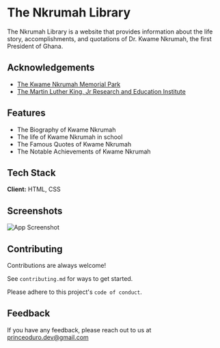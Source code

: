 
# The Nkrumah Library

The Nkrumah Library is a website that provides information about the life story, accomplishments, and quotations of Dr. Kwame Nkrumah, the first President of Ghana.


## Acknowledgements

 - [The Kwame Nkrumah Memorial Park](https://knmp.gov.gh/)
 - [The Martin Luther King, Jr Research and Education Institute](https://kinginstitute.stanford.edu/nkrumah-kwame)
 
## Features

- The Biography of Kwame Nkrumah
- The life of Kwame Nkrumah in school
- The Famous Quotes of Kwame Nkrumah
- The Notable Achievements of Kwame Nkrumah


## Tech Stack

**Client:** HTML, CSS



## Screenshots

![App Screenshot](https://via.placeholder.com/468x300?text=App+Screenshot+Here)


## Contributing

Contributions are always welcome!

See `contributing.md` for ways to get started.

Please adhere to this project's `code of conduct`.


## Feedback

If you have any feedback, please reach out to us at princeoduro.dev@gmail.com


